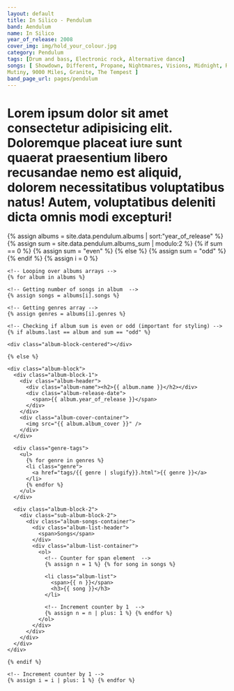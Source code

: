 ```yaml
---
layout: default
title: In Silico - Pendulum
band: Aendulum
name: In Silico
year_of_release: 2008
cover_img: img/hold_your_colour.jpg
category: Pendulum
tags: [Drum and bass, Electronic rock, Alternative dance]
songs: [ Showdown, Different, Propane, Nightmares, Visions, Midnight, Runner, The Other Side,
Mutiny, 9000 Miles, Granite, The Tempest ]
band_page_url: pages/pendulum
---
```


<div class="albums-content-container">
  <div class="about-band-header">
    <h1>
      Lorem ipsum dolor sit amet consectetur adipisicing elit. Doloremque
      placeat iure sunt quaerat praesentium libero recusandae nemo est aliquid,
      dolorem necessitatibus voluptatibus natus! Autem, voluptatibus deleniti
      dicta omnis modi excepturi!
    </h1>
  </div>

  <div class="album-blocks-container">
    <!-- Assigning values needed for loop -->
    {% assign albums = site.data.pendulum.albums | sort:"year_of_release" %} {%
    assign sum = site.data.pendulum.albums_sum | modulo:2 %} {% if sum == 0 %}
    {% assign sum = "even" %} {% else %} {% assign sum = "odd" %} {% endif %} {%
    assign i = 0 %}

    <!-- Looping over albums arrays -->
    {% for album in albums %}

    <!-- Getting number of songs in album  -->
    {% assign songs = albums[i].songs %}

    <!-- Getting genres array -->
    {% assign genres = albums[i].genres %}

    <!-- Checking if album sum is even or odd (important for styling) -->
    {% if albums.last == album and sum == "odd" %}

    <div class="album-block-centered"></div>

    {% else %}

    <div class="album-block">
      <div class="album-block-1">
        <div class="album-header">
          <div class="album-name"><h2>{{ album.name }}</h2></div>
          <div class="album-release-date">
            <span>{{ album.year_of_release }}</span>
          </div>
        </div>
        <div class="album-cover-container">
          <img src="{{ album.album_cover }}" />
        </div>
      </div>

      <div class="genre-tags">
        <ul>
          {% for genre in genres %}
          <li class="genre">
            <a href="tags/{{ genre | slugify}}.html">{{ genre }}</a>
          </li>
          {% endfor %}
        </ul>
      </div>

      <div class="album-block-2">
        <div class="sub-album-block-2">
          <div class="album-songs-container">
            <div class="album-list-header">
              <span>Songs</span>
            </div>
            <div class="album-list-container">
              <ol>
                <!-- Counter for span element  -->
                {% assign n = 1 %} {% for song in songs %}

                <li class="album-list">
                  <span>{{ n }}</span>
                  <h3>{{ song }}</h3>
                </li>

                <!-- Increment counter by 1  -->
                {% assign n = n | plus: 1 %} {% endfor %}
              </ol>
            </div>
          </div>
        </div>
      </div>
    </div>

    {% endif %}

    <!-- Increment counter by 1 -->
    {% assign i = i | plus: 1 %} {% endfor %}

  </div>
</div>
